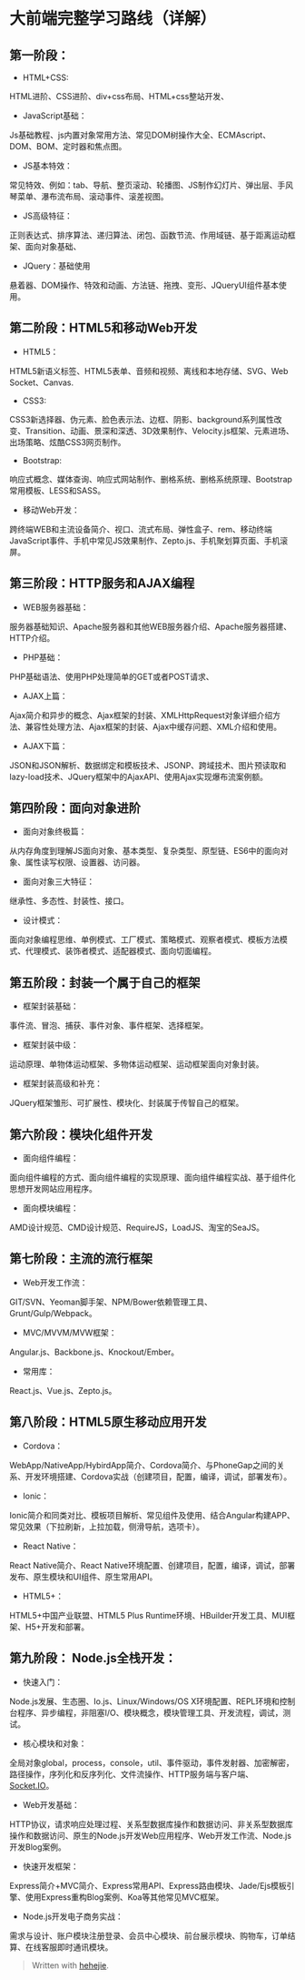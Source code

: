 <!DOCTYPE html>
<html>

<head>
  <meta charset="utf-8">
  <meta name="viewport" content="width=device-width, initial-scale=1.0">
  <title>前端学习路线图</title>
  <link rel="stylesheet" href="https://stackedit.io/style.css" />
</head>

<body class="stackedit">
  <div class="stackedit__html"><h1 id="大前端完整学习路线（详解）">大前端完整学习路线（详解）</h1>
<h2 id="第一阶段：">第一阶段：</h2>
<ul>
<li>HTML+CSS:</li>
</ul>
<p>HTML进阶、CSS进阶、div+css布局、HTML+css整站开发、</p>
<ul>
<li>JavaScript基础：</li>
</ul>
<p>Js基础教程、js内置对象常用方法、常见DOM树操作大全、ECMAscript、DOM、BOM、定时器和焦点图。</p>
<ul>
<li>JS基本特效：</li>
</ul>
<p>常见特效、例如：tab、导航、整页滚动、轮播图、JS制作幻灯片、弹出层、手风琴菜单、瀑布流布局、滚动事件、滚差视图。</p>
<ul>
<li>JS高级特征：</li>
</ul>
<p>正则表达式、排序算法、递归算法、闭包、函数节流、作用域链、基于距离运动框架、面向对象基础、</p>
<ul>
<li>JQuery：基础使用</li>
</ul>
<p>悬着器、DOM操作、特效和动画、方法链、拖拽、变形、JQueryUI组件基本使用。</p>
<h2 id="第二阶段：html5和移动web开发">第二阶段：HTML5和移动Web开发</h2>
<ul>
<li>HTML5：</li>
</ul>
<p>HTML5新语义标签、HTML5表单、音频和视频、离线和本地存储、SVG、Web Socket、Canvas.</p>
<ul>
<li>CSS3:</li>
</ul>
<p>CSS3新选择器、伪元素、脸色表示法、边框、阴影、background系列属性改变、Transition、动画、景深和深透、3D效果制作、Velocity.js框架、元素进场、出场策略、炫酷CSS3网页制作。</p>
<ul>
<li>Bootstrap:</li>
</ul>
<p>响应式概念、媒体查询、响应式网站制作、删格系统、删格系统原理、Bootstrap常用模板、LESS和SASS。</p>
<ul>
<li>移动Web开发：</li>
</ul>
<p>跨终端WEB和主流设备简介、视口、流式布局、弹性盒子、rem、移动终端JavaScript事件、手机中常见JS效果制作、Zepto.js、手机聚划算页面、手机滚屏。</p>
<h2 id="第三阶段：http服务和ajax编程">第三阶段：HTTP服务和AJAX编程</h2>
<ul>
<li>WEB服务器基础：</li>
</ul>
<p>服务器基础知识、Apache服务器和其他WEB服务器介绍、Apache服务器搭建、HTTP介绍。</p>
<ul>
<li>PHP基础：</li>
</ul>
<p>PHP基础语法、使用PHP处理简单的GET或者POST请求、</p>
<ul>
<li>AJAX上篇：</li>
</ul>
<p>Ajax简介和异步的概念、Ajax框架的封装、XMLHttpRequest对象详细介绍方法、兼容性处理方法、Ajax框架的封装、Ajax中缓存问题、XML介绍和使用。</p>
<ul>
<li>AJAX下篇：</li>
</ul>
<p>JSON和JSON解析、数据绑定和模板技术、JSONP、跨域技术、图片预读取和lazy-load技术、JQuery框架中的AjaxAPI、使用Ajax实现爆布流案例额。</p>
<h2 id="第四阶段：面向对象进阶">第四阶段：面向对象进阶</h2>
<ul>
<li>面向对象终极篇：</li>
</ul>
<p>从内存角度到理解JS面向对象、基本类型、复杂类型、原型链、ES6中的面向对象、属性读写权限、设置器、访问器。</p>
<ul>
<li>面向对象三大特征：</li>
</ul>
<p>继承性、多态性、封装性、接口。</p>
<ul>
<li>设计模式：</li>
</ul>
<p>面向对象编程思维、单例模式、工厂模式、策略模式、观察者模式、模板方法模式、代理模式、装饰者模式、适配器模式、面向切面编程。</p>
<h2 id="第五阶段：封装一个属于自己的框架">第五阶段：封装一个属于自己的框架</h2>
<ul>
<li>框架封装基础：</li>
</ul>
<p>事件流、冒泡、捕获、事件对象、事件框架、选择框架。</p>
<ul>
<li>框架封装中级：</li>
</ul>
<p>运动原理、单物体运动框架、多物体运动框架、运动框架面向对象封装。</p>
<ul>
<li>框架封装高级和补充：</li>
</ul>
<p>JQuery框架雏形、可扩展性、模块化、封装属于传智自己的框架。</p>
<h2 id="第六阶段：模块化组件开发">第六阶段：模块化组件开发</h2>
<ul>
<li>面向组件编程：</li>
</ul>
<p>面向组件编程的方式、面向组件编程的实现原理、面向组件编程实战、基于组件化思想开发网站应用程序。</p>
<ul>
<li>面向模块编程：</li>
</ul>
<p>AMD设计规范、CMD设计规范、RequireJS，LoadJS、淘宝的SeaJS。</p>
<h2 id="第七阶段：主流的流行框架">第七阶段：主流的流行框架</h2>
<ul>
<li>Web开发工作流：</li>
</ul>
<p>GIT/SVN、Yeoman脚手架、NPM/Bower依赖管理工具、Grunt/Gulp/Webpack。</p>
<ul>
<li>MVC/MVVM/MVW框架：</li>
</ul>
<p>Angular.js、Backbone.js、Knockout/Ember。</p>
<ul>
<li>常用库：</li>
</ul>
<p>React.js、Vue.js、Zepto.js。</p>
<h2 id="第八阶段：html5原生移动应用开发">第八阶段：HTML5原生移动应用开发</h2>
<ul>
<li>Cordova：</li>
</ul>
<p>WebApp/NativeApp/HybirdApp简介、Cordova简介、与PhoneGap之间的关系、开发环境搭建、Cordova实战（创建项目，配置，编译，调试，部署发布）。</p>
<ul>
<li>Ionic：</li>
</ul>
<p>Ionic简介和同类对比、模板项目解析、常见组件及使用、结合Angular构建APP、常见效果（下拉刷新，上拉加载，侧滑导航，选项卡）。</p>
<ul>
<li>React Native：</li>
</ul>
<p>React Native简介、React Native环境配置、创建项目，配置，编译，调试，部署发布、原生模块和UI组件、原生常用API。</p>
<ul>
<li>HTML5+：</li>
</ul>
<p>HTML5+中国产业联盟、HTML5 Plus Runtime环境、HBuilder开发工具、MUI框架、H5+开发和部署。</p>
<h2 id="第九阶段：-node.js全栈开发：">第九阶段： Node.js全栈开发：</h2>
<ul>
<li>快速入门：</li>
</ul>
<p>Node.js发展、生态圈、Io.js、Linux/Windows/OS X环境配置、REPL环境和控制台程序、异步编程，非阻塞I/O、模块概念，模块管理工具、开发流程，调试，测试。</p>
<ul>
<li>核心模块和对象：</li>
</ul>
<p>全局对象global，process，console，util、事件驱动，事件发射器、加密解密，路径操作，序列化和反序列化、文件流操作、HTTP服务端与客户端、<a href="http://Socket.IO">Socket.IO</a>。</p>
<ul>
<li>Web开发基础：</li>
</ul>
<p>HTTP协议，请求响应处理过程、关系型数据库操作和数据访问、非关系型数据库操作和数据访问、原生的Node.js开发Web应用程序、Web开发工作流、Node.js开发Blog案例。</p>
<ul>
<li>快速开发框架：</li>
</ul>
<p>Express简介+MVC简介、Express常用API、Express路由模块、Jade/Ejs模板引擎、使用Express重构Blog案例、Koa等其他常见MVC框架。</p>
<ul>
<li>Node.js开发电子商务实战：</li>
</ul>
<p>需求与设计、账户模块注册登录、会员中心模块、前台展示模块、购物车，订单结算、在线客服即时通讯模块。</p>
<blockquote>
<p>Written with <a href="https://github.com/Hehejie1/teachingPlan">hehejie</a>.</p>
</blockquote>
</div>
</body>

</html>

